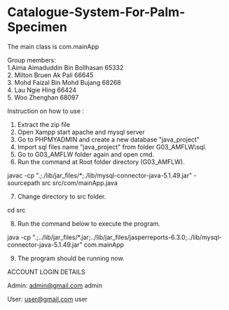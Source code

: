 # Catalogue-System-For-Palm-Specimen
The main class is com.mainApp  

Group members:  
1.Aima Aimaduddin Bin Bollhasan 65332  
2. Milton Bruen Ak Pali 	66645  
3. Mohd Faizal Bin Mohd Bujang 	68268  
4. Lau Ngie Hing 		66424  
5. Woo Zhenghan 		68097  

Instruction on how to use :
1. Extract the zip file
2. Open Xampp start apache and mysql server
3. Go to PHPMYADMIN and create a new database "java_project"
4. Import sql files name "java_project" from folder G03_AMFLW\sql.
5. Go to G03_AMFLW folder again and open cmd.
6. Run the command at Root folder directory (G03_AMFLW). 

javac -cp ".;./lib/jar_files/*;./lib/mysql-connector-java-5.1.49.jar" -sourcepath src src/com/mainApp.java

7. Change directory to src folder.

cd src

8. Run the command below to execute the program.

java -cp ".;../lib/jar_files/*.jar;../lib/jar_files/jasperreports-6.3.0;../lib/mysql-connector-java-5.1.49.jar" com.mainApp

9. The program should be running now.


ACCOUNT LOGIN DETAILS

Admin:
admin@gmail.com
admin

User:
user@gmail.com
user
